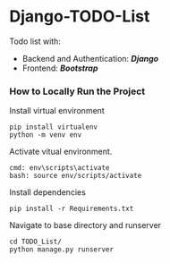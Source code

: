# Django-TODO-List 
Todo list with:
- Backend and Authentication: ***Django***
- Frontend: ***Bootstrap*** 

### How to Locally Run the Project

Install virtual environment
```
pip install virtualenv
python -m venv env
```
Activate vitual environment.
```
cmd: env\scripts\activate
bash: source env/scripts/activate
```
Install dependencies
```
pip install -r Requirements.txt
```
Navigate to base directory and runserver
```
cd TODO_List/
python manage.py runserver
```
